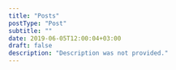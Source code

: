 ```yaml
---
title: "Posts"
postType: "Post"
subtitle: ""
date: 2019-06-05T12:00:04+03:00
draft: false
description: "Description was not provided."
---
```


